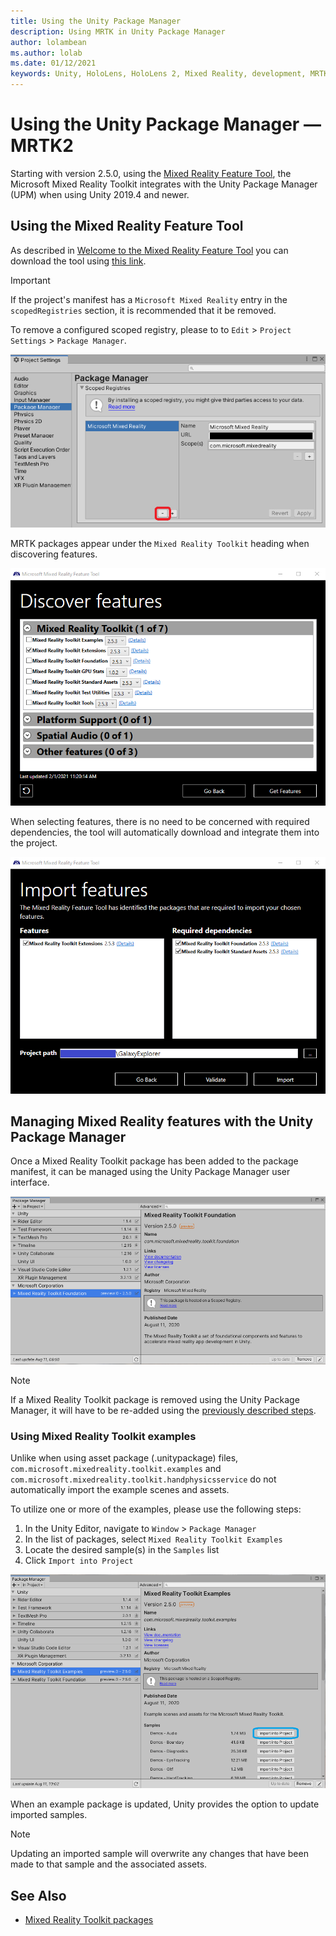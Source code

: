 ```yaml
---
title: Using the Unity Package Manager
description: Using MRTK in Unity Package Manager
author: lolambean
ms.author: lolab
ms.date: 01/12/2021
keywords: Unity, HoloLens, HoloLens 2, Mixed Reality, development, MRTK Packages,
---
```


# Using the Unity Package Manager &#8212; MRTK2

Starting with version 2.5.0, using the [Mixed Reality Feature Tool](/windows/mixed-reality/develop/unity/welcome-to-mr-feature-tool), the Microsoft Mixed Reality Toolkit integrates with the Unity Package Manager (UPM) when using Unity 2019.4 and newer.

## Using the Mixed Reality Feature Tool

As described in [Welcome to the Mixed Reality Feature Tool](/windows/mixed-reality/develop/unity/welcome-to-mr-feature-tool) you can download the tool using [this link](https://aka.ms/MRFeatureTool).

> [!IMPORTANT]
> If the project's manifest has a `Microsoft Mixed Reality` entry in the `scopedRegistries` section, it is recommended that it be removed.
>
> To remove a configured scoped registry, please to to `Edit` > `Project Settings` > `Package Manager`.
>
> ![Removing scoped registry](../features/images/packaging/RemoveScopedRegistry.png)

MRTK packages appear under the `Mixed Reality Toolkit` heading when discovering features.

![Discover features](../features/images/packaging/DiscoverFeatures.png)

When selecting features, there is no need to be concerned with required dependencies, the tool will automatically download and integrate them into the project.

![Required dependencies](../features/images/packaging/RequiredDependencies.png)

## Managing Mixed Reality features with the Unity Package Manager

Once a Mixed Reality Toolkit package has been added to the package manifest, it can be managed using the Unity Package Manager user interface.

![MRTK Foundation UPM Package](../features/images/packaging/MRTK_FoundationUPM.png)

> [!NOTE]
> If a Mixed Reality Toolkit package is removed using the Unity Package Manager, it will have to be re-added using the [previously described steps](#using-the-mixed-reality-feature-tool).

### Using Mixed Reality Toolkit examples

Unlike when using asset package (.unitypackage) files, `com.microsoft.mixedreality.toolkit.examples` and `com.microsoft.mixedreality.toolkit.handphysicsservice` do not automatically import the example scenes and assets.

To utilize one or more of the examples, please use the following steps:

1. In the Unity Editor, navigate to `Window` > `Package Manager`
1. In the list of packages, select `Mixed Reality Toolkit Examples`
1. Locate the desired sample(s) in the `Samples` list
1. Click `Import into Project`

![Importing samples](../features/images/packaging/MRTK_ExamplesUpm.png)

When an example package is updated, Unity provides the option to update imported samples.

> [!NOTE]
> Updating an imported sample will overwrite any changes that have been made to that sample and the associated assets.

## See Also

- [Mixed Reality Toolkit packages](../packages/mrtk-packages.md)

